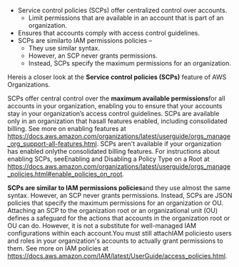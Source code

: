 - Service control policies (SCPs) offer centralized control over accounts.
    - Limit permissions that are available in an account that is part of an organization.
- Ensures that accounts comply with access control guidelines.
- SCPs are similarto IAM permissions policies –
    - They use similar syntax.
    - However, an SCP never grants permissions. 
    - Instead, SCPs specify the maximum permissions for an organization.

Hereis a closer look at the **Service control policies (SCPs)** feature of AWS Organizations. 

SCPs offer central control over the **maximum available permissions**for all accounts in your organization, enabling you to ensure that your accounts stay in your organization’s access control guidelines. SCPs are available only in an organization that hasall features enabled, including consolidated billing. See more on enabling features at https://docs.aws.amazon.com/organizations/latest/userguide/orgs_manage_org_support-all-features.html. SCPs aren't available if your organization has enabled onlythe consolidated billing features. For instructions about enabling SCPs, seeEnabling and Disabling a Policy Type on a Root at https://docs.aws.amazon.com/organizations/latest/userguide/orgs_manage_policies.html#enable_policies_on_root.

**SCPs are similar to IAM permissions policies**and they use almost the same syntax. However, an SCP never grants permissions. Instead, SCPs are JSON policies that specify the maximum permissions for an organization or OU. Attaching an SCP to the organization root or an organizational unit (OU) defines a safeguard for the actions that accounts in the organization root or OU can do. However, it is not a substitute for well-managed IAM configurations within each account.You must still attachIAM policiesto users and roles in your organization's accounts to actually grant permissions to them. See more on IAM policies at https://docs.aws.amazon.com/IAM/latest/UserGuide/access_policies.html.
